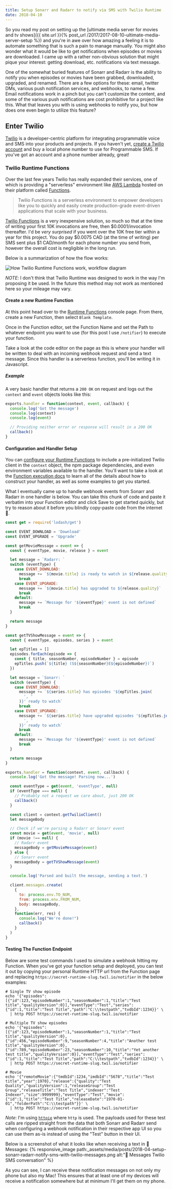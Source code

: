```yaml
---
title: Setup Sonarr and Radarr to notify via SMS with Twilio Runtime
date: 2018-04-10
---
```


So you read my post on setting up the [ultimate media server for movies and tv shows]({{ site.url }}{% post_url /2017/2017-08-10-ultimate-media-server-setup %}) and you're in awe over how amazing a feeling it is to automate something that is such a pain to manage manually. You might also wonder what it would be like to get notifications when episodes or movies are downloaded. I came up with a rather non-obvious solution that might pique your interest: getting download, etc. notifications via text message.

<!-- break -->

One of the somewhat buried features of Sonarr and Radarr is the ability to notify you when episodes or movies have been grabbed, downloaded, upgraded, and renamed. There are a few options for these: email, twitter DMs, various push notification services, and webhooks, to name a few. Email notifications work in a pinch but you can't customize the content, and some of the various push notifications are cost prohibitive for a project like this. What that leaves you with is using webhooks to notify you, but how does one even begin to utilize this feature?

## Enter Twilio

[Twilio](https://www.twilio.com) is a developer-centric platform for integrating programmable voice and SMS into your products and projects. If you haven't yet, [create a Twilio account](https://www.twilio.com/try-twilio) and buy a local phone number to use for Programmable SMS. If you've got an account and a phone number already, great!

### Twilio Runtime Functions

Over the last few years Twilio has really expanded their services, one of which is providing a "serverless" environment like [AWS Lambda](https://aws.amazon.com/lambda/) hosted on their platform called [Functions](https://www.twilio.com/console/runtime/functions/manage).

> Twilio Functions is a serverless environment to empower developers like you to quickly and easily create production-grade event-driven applications that scale with your business.

[Twilio Functions](https://www.twilio.com/functions) is a very inexpensive solution, so much so that at the time of writing your first 10K invocations are free, then $0.0001/invocation thereafter. I'd be _very surprised_ if you went over the 10K free tier within a year for this project. You do pay $0.0075 CAD (at the time of writing) per SMS sent plus \$1 CAD/month for each phone number you send from, however the overall cost is negligible in the long run.

Below is a summarization of how the flow works:

![How Twilio Runtime Functions work, workflow diagram](https://s3.amazonaws.com/com.twilio.prod.twilio-docs/images/Screen_Shot_2017-07-13_at_12.55.39_PM.width-500.png)

_NOTE_: I don't think that Twilio Runtime was designed to work in the way I'm proposing it be used. In the future this method may not work as mentioned here so your mileage may vary.

#### Create a new Runtime Function

At this point head over to the [Runtime Functions](https://www.twilio.com/console/runtime/functions/manage) console page. From there, create a new Function, then select `Blank Template`.

Once in the Function editor, set the Function Name and set the Path to whatever endpoint you want to use (for this post I use `/notifier`) to execute your function.

Take a look at the code editor on the page as this is where your handler will be written to deal with an incoming webhook request and send a text message. Since this handler is a serverless function, you'll be writing it in Javascript.

##### Example

A very basic handler that returns a `200 OK` on request and logs out the `context` and `event` objects looks like this:

```js
exports.handler = function(context, event, callback) {
  console.log('Got the message')
  console.log(context)
  console.log(event)

  // Providing neither error or response will result in a 200 OK
  callback()
}
```

#### Configuration and Handler Setup

You can [configure your Runtime Functions](https://www.twilio.com/console/runtime/functions/configure) to include a pre-initialized Twilio client in the `context` object, the npm package dependencies, and even environment variables available to the handler. You'll want to take a look at the [Function execution docs](https://www.twilio.com/docs/runtime/functions/invocation) to learn all of the details about how to construct your handler, as well as some examples to get you started.

What I eventually came up to handle webhook events from Sonarr and Radarr in one handler is below. You can take this chunk of code and paste it verbatim into your Function editor and click Save to get started quickly, but try to reason about it before you blindly copy-paste code from the internet 🙂.

```js
const get = require('lodash/get')

const EVENT_DOWNLOAD = 'Download'
const EVENT_UPGRADE = 'Upgrade'

const getMovieMessage = event => {
  const { eventType, movie, release } = event

  let message = `Radarr: `
  switch (eventType) {
    case EVENT_DOWNLOAD:
      message += `${movie.title} is ready to watch in ${release.quality}`
      break
    case EVENT_UPGRADE:
      message += `${movie.title} has upgraded to ${release.quality}`
      break
    default:
      message += `Message for '${eventType}' event is not defined`
      break
  }

  return message
}

const getTVShowMessage = event => {
  const { eventType, episodes, series } = event

  let epTitles = []
  episodes.forEach(episode => {
    const { title, seasonNumber, episodeNumber } = episode
    epTitles.push(`${title} (S${seasonNumber}E${episodeNumber})`)
  })

  let message = `Sonarr: `
  switch (eventType) {
    case EVENT_DOWNLOAD:
      message += `${series.title} has episodes '${epTitles.join(
        ', '
      )}' ready to watch`
      break
    case EVENT_UPGRADE:
      message += `${series.title} have upgraded episodes '${epTitles.join(
        ', '
      )}' ready to watch`
      break
    default:
      message += `Message for '${eventType}' event is not defined`
      break
  }

  return message
}

exports.handler = function(context, event, callback) {
  console.log('Got the message! Parsing now...')

  const eventType = get(event, 'eventType', null)
  if (eventType === null) {
    // Probably not a request we care about, just 200 OK
    callback()
  }

  const client = context.getTwilioClient()
  let messageBody

  // Check if we're parsing a Radarr or Sonarr event
  const movie = get(event, 'movie', null)
  if (movie !== null) {
    // Radarr event
    messageBody = getMovieMessage(event)
  } else {
    // Sonarr event
    messageBody = getTVShowMessage(event)
  }

  console.log('Parsed and built the message, sending a text.')

  client.messages.create(
    {
      to: process.env.TO_NUM,
      from: process.env.FROM_NUM,
      body: messageBody,
    },
    function(err, res) {
      console.log("We're done!")
      callback()
    }
  )
}
```

#### Testing The Function Endpoint

Below are some test commands I used to simulate a webhook hitting my Function. When you've got your function setup and deployed, you can test it out by copying your personal Runtime HTTP url from the Function page and replacing `https://secret-runtime-slug.twil.io/notifier` in the below examples:

```shell
# Single TV show episode
echo '{"episodes":[{"id":123,"episodeNumber":1,"seasonNumber":1,"title":"Test title","qualityVersion":0}],"eventType":"Test","series":{"id":1,"title":"Test Title","path":"C:\\testpath","tvdbId":1234}}' \
  | http POST https://secret-runtime-slug.twil.io/notifier

# Multiple TV show episodes
echo '{"episodes":[{"id":123,"episodeNumber":1,"seasonNumber":1,"title":"Test title","qualityVersion":0},{"id":456,"episodeNumber":9,"seasonNumber":4,"title":"Another test title","qualityVersion":0},{"id":789,"episodeNumber":23,"seasonNumber":10,"title":"Yet another test title","qualityVersion":0}],"eventType":"Test","series":{"id":1,"title":"Test Title","path":"C:\\testpath","tvdbId":1234}}' \
  | http POST https://secret-runtime-slug.twil.io/notifier

# Movie
echo '{"remoteMovie":{"tmdbId":1234,"imdbId":"5678","title":"Test title","year":1970},"release":{"quality":"Test Quality","qualityVersion":1,"releaseGroup":"Test Group","releaseTitle":"Test Title","indexer":"Test Indexer","size":9999999},"eventType":"Test","movie":{"id":1,"title":"Test Title","releaseDate":"1970-01-01","folderPath":"C:\\testpath"}}' \
  | http POST https://secret-runtime-slug.twil.io/notifier
```

_Note_: I'm using [`httpie`](https://httpie.org) where `http` is used. The payloads used for these test calls are ripped straight from the data that both Sonarr and Radarr send when configuring a webhook notification in their respective app UI so you can use them as-is instead of using the "Test" button in their UI.

Below is a screenshot of what it looks like when receiving a text in  Messages:
{% responsive_image path:_assets/media/posts/2018-04-setup-sonarr-radarr-notify-sms-with-twilio-messages.png alt:" Messages Twilio SMS conversation" %}

As you can see, I can receive these notification messages on not only my phone but also my Mac! This ensures that at least one of my devices will receive a notification somewhere but at minimum I'll get them on my phone.
